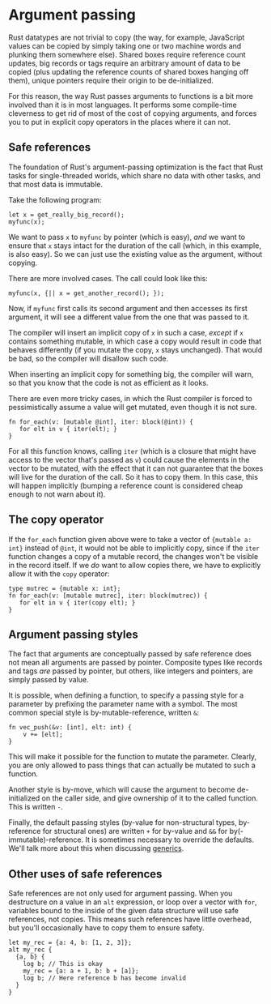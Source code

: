 # Argument passing

Rust datatypes are not trivial to copy (the way, for example,
JavaScript values can be copied by simply taking one or two machine
words and plunking them somewhere else). Shared boxes require
reference count updates, big records or tags require an arbitrary
amount of data to be copied (plus updating the reference counts of
shared boxes hanging off them), unique pointers require their origin
to be de-initialized.

For this reason, the way Rust passes arguments to functions is a bit
more involved than it is in most languages. It performs some
compile-time cleverness to get rid of most of the cost of copying
arguments, and forces you to put in explicit copy operators in the
places where it can not.

## Safe references

The foundation of Rust's argument-passing optimization is the fact
that Rust tasks for single-threaded worlds, which share no data with
other tasks, and that most data is immutable.

Take the following program:

    let x = get_really_big_record();
    myfunc(x);

We want to pass `x` to `myfunc` by pointer (which is easy), *and* we
want to ensure that `x` stays intact for the duration of the call
(which, in this example, is also easy). So we can just use the
existing value as the argument, without copying.

There are more involved cases. The call could look like this:

    myfunc(x, {|| x = get_another_record(); });

Now, if `myfunc` first calls its second argument and then accesses its
first argument, it will see a different value from the one that was
passed to it.

The compiler will insert an implicit copy of `x` in such a case,
*except* if `x` contains something mutable, in which case a copy would
result in code that behaves differently (if you mutate the copy, `x`
stays unchanged). That would be bad, so the compiler will disallow
such code.

When inserting an implicit copy for something big, the compiler will
warn, so that you know that the code is not as efficient as it looks.

There are even more tricky cases, in which the Rust compiler is forced
to pessimistically assume a value will get mutated, even though it is
not sure.

    fn for_each(v: [mutable @int], iter: block(@int)) {
       for elt in v { iter(elt); }
    }

For all this function knows, calling `iter` (which is a closure that
might have access to the vector that's passed as `v`) could cause the
elements in the vector to be mutated, with the effect that it can not
guarantee that the boxes will live for the duration of the call. So it
has to copy them. In this case, this will happen implicitly (bumping a
reference count is considered cheap enough to not warn about it).

## The copy operator

If the `for_each` function given above were to take a vector of
`{mutable a: int}` instead of `@int`, it would not be able to
implicitly copy, since if the `iter` function changes a copy of a
mutable record, the changes won't be visible in the record itself. If
we *do* want to allow copies there, we have to explicitly allow it
with the `copy` operator:

    type mutrec = {mutable x: int};
    fn for_each(v: [mutable mutrec], iter: block(mutrec)) {
       for elt in v { iter(copy elt); }
    }

## Argument passing styles

The fact that arguments are conceptually passed by safe reference does
not mean all arguments are passed by pointer. Composite types like
records and tags *are* passed by pointer, but others, like integers
and pointers, are simply passed by value.

It is possible, when defining a function, to specify a passing style
for a parameter by prefixing the parameter name with a symbol. The
most common special style is by-mutable-reference, written `&`:

    fn vec_push(&v: [int], elt: int) {
        v += [elt];
    }

This will make it possible for the function to mutate the parameter.
Clearly, you are only allowed to pass things that can actually be
mutated to such a function.

Another style is by-move, which will cause the argument to become
de-initialized on the caller side, and give ownership of it to the
called function. This is written `-`.

Finally, the default passing styles (by-value for non-structural
types, by-reference for structural ones) are written `+` for by-value
and `&&` for by(-immutable)-reference. It is sometimes necessary to
override the defaults. We'll talk more about this when discussing
[generics][gens].

[gens]: generic.html

## Other uses of safe references

Safe references are not only used for argument passing. When you
destructure on a value in an `alt` expression, or loop over a vector
with `for`, variables bound to the inside of the given data structure
will use safe references, not copies. This means such references have
little overhead, but you'll occasionally have to copy them to ensure
safety.

    let my_rec = {a: 4, b: [1, 2, 3]};
    alt my_rec {
      {a, b} {
        log b; // This is okay
        my_rec = {a: a + 1, b: b + [a]};
        log b; // Here reference b has become invalid
      }
    }
